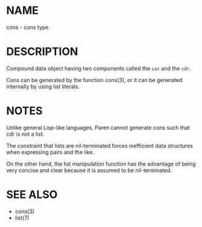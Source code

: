 # NAME
cons - cons type.

# DESCRIPTION
Compound data object having two components called the `car` and the `cdr`.

Cons can be generated by the function cons(3), or it can be generated internally by using list literals.

# NOTES
Unlike general Lisp-like languages, Paren cannot generate cons such that cdr is not a list.

The constraint that lists are nil-terminated forces inefficient data structures when expressing pairs and the like.

On the other hand, the list manipulation function has the advantage of being very concise and clear because it is assumed to be nil-terminated.

# SEE ALSO
- cons(3)
- list(7)

